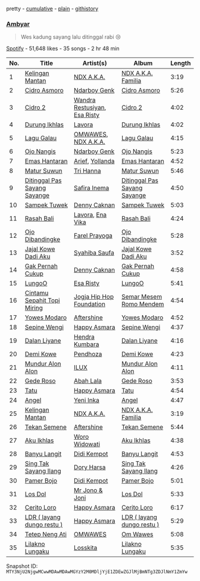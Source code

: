 pretty - [cumulative](/playlists/cumulative/37i9dQZF1DX4V6WLWzdIgr.md) - [plain](/playlists/plain/37i9dQZF1DX4V6WLWzdIgr) - [githistory](https://github.githistory.xyz/mackorone/spotify-playlist-archive/blob/main/playlists/plain/37i9dQZF1DX4V6WLWzdIgr)

### [Ambyar](https://open.spotify.com/playlist/37i9dQZF1DX4V6WLWzdIgr)

> Wes kadung sayang lalu ditinggal rabi 😢

[Spotify](https://open.spotify.com/user/spotify) - 51,648 likes - 35 songs - 2 hr 48 min

| No. | Title | Artist(s) | Album | Length |
|---|---|---|---|---|
| 1 | [Kelingan Mantan](https://open.spotify.com/track/3w09eeWmgkLz5BISaqcpgm) | [NDX A.K.A.](https://open.spotify.com/artist/1IDBhlpDyKr53UKKxXRHXD) | [NDX A.K.A\. Familia](https://open.spotify.com/album/2tkko0H0gYzg3jwEzfJQuc) | 3:19 |
| 2 | [Cidro Asmoro](https://open.spotify.com/track/1P51HK66VRbcNtG6nzxSd0) | [Ndarboy Genk](https://open.spotify.com/artist/7FHGSpmUoIkL2hG6T0qvrJ) | [Cidro Asmoro](https://open.spotify.com/album/1EevLbemdKpchn5ktMEaMc) | 5:26 |
| 3 | [Cidro 2](https://open.spotify.com/track/17yog0bsFVvumvOuux03wM) | [Wandra Restusiyan](https://open.spotify.com/artist/0Kfx3xYTsVxoa0RqiaXrJP), [Esa Risty](https://open.spotify.com/artist/0aD7pN12w7BGMijkdG11eK) | [Cidro 2](https://open.spotify.com/album/72oOmFtjOGQNNM96ZUQ7fA) | 4:02 |
| 4 | [Durung Ikhlas](https://open.spotify.com/track/0dokrFBhI5MAJ9UYGplJWx) | [Lavora](https://open.spotify.com/artist/6g7rgHXRnw8trLFXSnhue4) | [Durung Ikhlas](https://open.spotify.com/album/03bt7cjECUUsUrcrGDBwHr) | 4:02 |
| 5 | [Lagu Galau](https://open.spotify.com/track/3czrfH9M8dT34boJCL6iwV) | [OMWAWES](https://open.spotify.com/artist/4SsvQOTuKik8GmK6GtB21A), [NDX A.K.A.](https://open.spotify.com/artist/1IDBhlpDyKr53UKKxXRHXD) | [Lagu Galau](https://open.spotify.com/album/2ssc0LBXdKKmPoQSKivKIy) | 4:15 |
| 6 | [Ojo Nangis](https://open.spotify.com/track/4Iz7wW7kYwGOtGhv9bnO06) | [Ndarboy Genk](https://open.spotify.com/artist/7FHGSpmUoIkL2hG6T0qvrJ) | [Ojo Nangis](https://open.spotify.com/album/7yXCV83nLn5d9BKwsolEEE) | 5:23 |
| 7 | [Emas Hantaran](https://open.spotify.com/track/05MHiHJwPgzCKa5C8gyYH7) | [Arief](https://open.spotify.com/artist/4oKMJxfKAUkddjrPMPdk5k), [Yollanda](https://open.spotify.com/artist/6lruGjGA2RQwJyZMmOpL7e) | [Emas Hantaran](https://open.spotify.com/album/1dmUeIIkru2EioSgNBArzn) | 4:52 |
| 8 | [Matur Suwun](https://open.spotify.com/track/3vfjm9cp7EXPiwg1dM619J) | [Tri Hanna](https://open.spotify.com/artist/5gAnElZHeovABzndwUiYJO) | [Matur Suwun](https://open.spotify.com/album/3tWwVTVbfJaZxJf5dtnZzo) | 5:46 |
| 9 | [Ditinggal Pas Sayang Sayange](https://open.spotify.com/track/1TTRTw1LBNmhhbOivTVaf9) | [Safira Inema](https://open.spotify.com/artist/68I0q6fxP2XeJxn05jYoUY) | [Ditinggal Pas Sayang Sayange](https://open.spotify.com/album/0m2eRIh8FVBM9ul8usVljr) | 4:50 |
| 10 | [Sampek Tuwek](https://open.spotify.com/track/13rfLhtagkf76aBy7Je2vO) | [Denny Caknan](https://open.spotify.com/artist/3Gr3opnAGpJiTowsTyJFWG) | [Sampek Tuwek](https://open.spotify.com/album/7ojuyvgSHW7KXTifHkBOsD) | 5:03 |
| 11 | [Rasah Bali](https://open.spotify.com/track/19k7JnQqTk55l1yV7ul3MD) | [Lavora](https://open.spotify.com/artist/6g7rgHXRnw8trLFXSnhue4), [Ena Vika](https://open.spotify.com/artist/6JefPJoggP4q1iCg3qJlBd) | [Rasah Bali](https://open.spotify.com/album/75hhW9Eh0uu1i3QMuw6n3e) | 4:24 |
| 12 | [Ojo Dibandingke](https://open.spotify.com/track/6zwls2VhjHF9Ax7Xa2r54W) | [Farel Prayoga](https://open.spotify.com/artist/1hPyJFbjHuyBZZSFkMEGmj) | [Ojo Dibandingke](https://open.spotify.com/album/06cjzsgFqj0CCDt2LtTd0W) | 5:28 |
| 13 | [Jajal Kowe Dadi Aku](https://open.spotify.com/track/0VSNH5XtyjQL8qCurq31Cf) | [Syahiba Saufa](https://open.spotify.com/artist/1a8EV67v0WSk7czvboxGYz) | [Jajal Kowe Dadi Aku](https://open.spotify.com/album/37qGCmUzMc4OH6sO15s4cM) | 3:52 |
| 14 | [Gak Pernah Cukup](https://open.spotify.com/track/3nmsic2kCWqzDTPHVLXVcn) | [Denny Caknan](https://open.spotify.com/artist/3Gr3opnAGpJiTowsTyJFWG) | [Gak Pernah Cukup](https://open.spotify.com/album/41Xs0KpcT1GoIZrWahujKJ) | 4:58 |
| 15 | [LungoO](https://open.spotify.com/track/4ThWoB0h7kZFH9KI8NqdHG) | [Esa Risty](https://open.spotify.com/artist/3HShuvuxdHdvUxRqPjGrAc) | [LungoO](https://open.spotify.com/album/1ajGUwvE5wkcXvUaSyAf1V) | 5:41 |
| 16 | [Cintamu Sepahit Topi Miring](https://open.spotify.com/track/1ixNEKbIZTTZ5LIz3rr9jD) | [Jogja Hip Hop Foundation](https://open.spotify.com/artist/0Pk4JEXgC64RBmovnQDZ27) | [Semar Mesem Romo Mendem](https://open.spotify.com/album/7nC7NZkREbTAIWuknYkWlP) | 4:54 |
| 17 | [Yowes Modaro](https://open.spotify.com/track/1SRkMfpmXlfl0p3KPHpB3B) | [Aftershine](https://open.spotify.com/artist/6daEl3JyMDgK52fKuqPelL) | [Yowes Modaro](https://open.spotify.com/album/01bzVLH7VeX5g4h03DMMAW) | 4:52 |
| 18 | [Sepine Wengi](https://open.spotify.com/track/250cwRyihzWCQynWdL6RTn) | [Happy Asmara](https://open.spotify.com/artist/5423rMdVbchY2cgu0GgH5X) | [Sepine Wengi](https://open.spotify.com/album/1p53UK2w3WGOEI0S8bpQ9d) | 4:37 |
| 19 | [Dalan Liyane](https://open.spotify.com/track/2PHWOjXO7lhh0Nlaa8jmoe) | [Hendra Kumbara](https://open.spotify.com/artist/2n5g6GMUmSCommxT8NHNPa) | [Dalan Liyane](https://open.spotify.com/album/7KZw8TKU5XJyw2dLVUCSs8) | 4:16 |
| 20 | [Demi Kowe](https://open.spotify.com/track/4kuM5ZVxSejOpDXJvnDz3B) | [Pendhoza](https://open.spotify.com/artist/7pv4pK2Q3iHVi0cfT1xlSQ) | [Demi Kowe](https://open.spotify.com/album/2DjJKCcUtMiO8fITKrYip6) | 4:23 |
| 21 | [Mundur Alon Alon](https://open.spotify.com/track/79mIVkf9j6wtG23QNkKfxZ) | [ILUX](https://open.spotify.com/artist/1GqTmXUOowfkWW1Ozg44bt) | [Mundur Alon Alon](https://open.spotify.com/album/6d3P0uJ5yNcZ0jkZRmIWmU) | 4:11 |
| 22 | [Gede Roso](https://open.spotify.com/track/3WdcGNxJHzyjZdu6Y15E6G) | [Abah Lala](https://open.spotify.com/artist/6BkCOBTVHP3E2FoLnEKauW) | [Gede Roso](https://open.spotify.com/album/5CnwfcvfEAJyAImoXTPJtu) | 3:53 |
| 23 | [Tatu](https://open.spotify.com/track/55XnOFlzoXBcx1Ov0UvzeL) | [Happy Asmara](https://open.spotify.com/artist/5423rMdVbchY2cgu0GgH5X) | [Tatu](https://open.spotify.com/album/45mzuK7vN3XolfmyyEoOh3) | 4:54 |
| 24 | [Angel](https://open.spotify.com/track/1J6ws7eOvY1GKzTdd3rrau) | [Yeni Inka](https://open.spotify.com/artist/3coxJnIe9n8Uz82x5eSTrv) | [Angel](https://open.spotify.com/album/27YY9UwgvQI4sQ6PR1FFUq) | 4:47 |
| 25 | [Kelingan Mantan](https://open.spotify.com/track/3w09eeWmgkLz5BISaqcpgm) | [NDX A.K.A.](https://open.spotify.com/artist/1IDBhlpDyKr53UKKxXRHXD) | [NDX A.K.A\. Familia](https://open.spotify.com/album/2tkko0H0gYzg3jwEzfJQuc) | 3:19 |
| 26 | [Tekan Semene](https://open.spotify.com/track/05l0TpxjHw8Y5Vxb9p5xKv) | [Aftershine](https://open.spotify.com/artist/6daEl3JyMDgK52fKuqPelL) | [Tekan Semene](https://open.spotify.com/album/6kll8pVZnCHYbEKPDiV5XS) | 5:44 |
| 27 | [Aku Ikhlas](https://open.spotify.com/track/1dZjGhHlaCFHQuSIQrRxJv) | [Woro Widowati](https://open.spotify.com/artist/0wjrZ5PUcVjAbUUX33JRr8) | [Aku Ikhlas](https://open.spotify.com/album/2jYDJuEDD143eZxnYzL1Q5) | 4:38 |
| 28 | [Banyu Langit](https://open.spotify.com/track/5hqpDFoA8j4T3MkXEd4UNk) | [Didi Kempot](https://open.spotify.com/artist/0obaLCCWO42LOegAmHhEC4) | [Banyu Langit](https://open.spotify.com/album/200eVqfp0zNFdQMbmPaRZQ) | 4:53 |
| 29 | [Sing Tak Sayang Ilang](https://open.spotify.com/track/6peEINbo70GxP08o9TC9LU) | [Dory Harsa](https://open.spotify.com/artist/4srslZ2sGZ7GQoikELwXsX) | [Sing Tak Sayang Ilang](https://open.spotify.com/album/1IUvBhHScJl87iPOS081TH) | 4:26 |
| 30 | [Pamer Bojo](https://open.spotify.com/track/2rShm1AcEBSlydfHykf3uJ) | [Didi Kempot](https://open.spotify.com/artist/0obaLCCWO42LOegAmHhEC4) | [Pamer Bojo](https://open.spotify.com/album/1GXYjNao7KW85iSodKqNMD) | 5:01 |
| 31 | [Los Dol](https://open.spotify.com/track/2bCnJ2aCkSh0PIcS6nL2QM) | [Mr Jono & Joni](https://open.spotify.com/artist/15rzzisy7nred7z7Wotmy6) | [Los Dol](https://open.spotify.com/album/3nMuIEIxQ2VxTBAu5N4dKs) | 5:33 |
| 32 | [Cerito Loro](https://open.spotify.com/track/57egBaCTBOuAs7ErKxyYjN) | [Happy Asmara](https://open.spotify.com/artist/5423rMdVbchY2cgu0GgH5X) | [Cerito Loro](https://open.spotify.com/album/46KkX8tvr0ANum32q8SX8F) | 6:17 |
| 33 | [LDR \( layang dungo restu \)](https://open.spotify.com/track/0tcEJ791a3aF6pTusqkJep) | [Happy Asmara](https://open.spotify.com/artist/5423rMdVbchY2cgu0GgH5X) | [LDR \( layang dungo restu \)](https://open.spotify.com/album/4e5KcsAGBMNwbfuDBspCRe) | 5:29 |
| 34 | [Tetep Neng Ati](https://open.spotify.com/track/6U4LPOlk6I3c6WGnyV5ZPq) | [OMWAWES](https://open.spotify.com/artist/4SsvQOTuKik8GmK6GtB21A) | [Om Wawes](https://open.spotify.com/album/4sgIDlQTDTvuMBvC1dicp1) | 5:08 |
| 35 | [Lilakno Lungaku](https://open.spotify.com/track/6knc0ByasDCvGNlQPHYUFX) | [Losskita](https://open.spotify.com/artist/3BifJ2eD9KMFgAGa8LbPtI) | [Lilakno Lungaku](https://open.spotify.com/album/50hlFnDrEYiYp0lOReAxgb) | 5:35 |

Snapshot ID: `MTY3NjU2NjgwMCwwMDAwMDAwMGYzY2M0MDljYjE1ZDEwZGJlMjBmNTg3ZDJlNmY1ZmYw`
